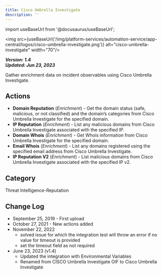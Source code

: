```yaml
---
title: Cisco Umbrella Investigate
description: ''
---
```

import useBaseUrl from '@docusaurus/useBaseUrl';

<img src={useBaseUrl('/img/platform-services/automation-service/app-central/logos/cisco-umbrella-investigate.png')} alt="cisco-umbrella-investigate" width="70"/>

***Version: 1.4  
Updated: Jun 23, 2023***

Gather enrichment data on incident observables using Cisco Umbrella Investigate.

## Actions

* **Domain Reputation** (*Enrichment*) - Get the domain status (safe, malicious, or not classified) and the domain’s categories from Cisco Umbrella Investigate for the specified domain.
* **IP Reputation** (*Enrichment*) - List any malicious domains from Cisco Umbrella Investigate associated with the specified IP.
* **Domain Whois** (*Enrichment*) - Get Whois information from Cisco Umbrella Investigate for the specified domain.
* **Email Whois** (*Enrichment*) - List any domains registered using the specified email address from Cisco Umbrella Investigate.
* **IP Reputation V2** (*Enrichment*) - List malicious domains from Cisco Umbrella Investigate associated with the specified IP v2.

## Category

Threat Intelligence-Reputation

## Change Log

* September 25, 2019 - First upload
* October 27, 2021 - New actions added
* November 22, 2022
	+ solved issue for which the integration test will throw an error if no value for timeout is provided
	+ set the timeout field as not required
* June 23, 2023 (v1.4)
	+ Updated the integration with Environmental Variables
	+ Renamed from CISCO Umbrella Investigate OIF to Cisco Umbrella Investigate
